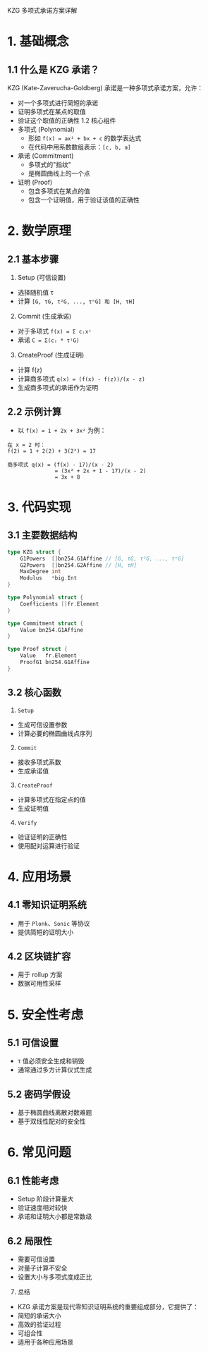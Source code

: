 KZG 多项式承诺方案详解
# 1. 基础概念
## 1.1 什么是 KZG 承诺？
KZG (Kate-Zaverucha-Goldberg) 承诺是一种多项式承诺方案，允许：
- 对一个多项式进行简短的承诺
- 证明多项式在某点的取值
- 验证这个取值的正确性
1.2 核心组件
- 多项式 (Polynomial)
    - 形如 ```f(x) = ax² + bx + c``` 的数学表达式
    - 在代码中用系数数组表示：```[c, b, a]```
- 承诺 (Commitment)
    - 多项式的"指纹"
    - 是椭圆曲线上的一个点
- 证明 (Proof)
    - 包含多项式在某点的值
    - 包含一个证明值，用于验证该值的正确性
# 2. 数学原理
## 2.1 基本步骤
1. Setup (可信设置)
- 选择随机值 τ
- 计算 ```[G, τG, τ²G, ..., τⁿG] 和 [H, τH]```
2. Commit (生成承诺)
- 对于多项式 ```f(x) = Σ cᵢxⁱ```
- 承诺 ```C = Σ(cᵢ * τⁱG)```
3. CreateProof (生成证明)
- 计算 f(z)
- 计算商多项式 ```q(x) = (f(x) - f(z))/(x - z)```
- 生成商多项式的承诺作为证明
## 2.2 示例计算
- 以 ```f(x) = 1 + 2x + 3x²``` 为例：
```
在 x = 2 时：
f(2) = 1 + 2(2) + 3(2²) = 17

商多项式 q(x) = (f(x) - 17)/(x - 2)
               = (3x² + 2x + 1 - 17)/(x - 2)
               = 3x + 8
```
# 3. 代码实现
## 3.1 主要数据结构
```go
type KZG struct {
    G1Powers  []bn254.G1Affine // [G, τG, τ²G, ..., τⁿG]
    G2Powers  []bn254.G2Affine // [H, τH]
    MaxDegree int
    Modulus   *big.Int
}

type Polynomial struct {
    Coefficients []fr.Element
}

type Commitment struct {
    Value bn254.G1Affine
}

type Proof struct {
    Value   fr.Element
    ProofG1 bn254.G1Affine
}
```
## 3.2 核心函数
1. ```Setup```
- 生成可信设置参数
- 计算必要的椭圆曲线点序列
2. ```Commit```
- 接收多项式系数
- 生成承诺值
3. ```CreateProof```
- 计算多项式在指定点的值
- 生成证明值
4. ```Verify```
- 验证证明的正确性
- 使用配对运算进行验证
# 4. 应用场景
## 4.1 零知识证明系统
- 用于 ```Plonk```、```Sonic``` 等协议
- 提供简短的证明大小
## 4.2 区块链扩容
- 用于 rollup 方案
- 数据可用性采样
# 5. 安全性考虑
## 5.1 可信设置
- τ 值必须安全生成和销毁
- 通常通过多方计算仪式生成
## 5.2 密码学假设
- 基于椭圆曲线离散对数难题
- 基于双线性配对的安全性

# 6. 常见问题
## 6.1 性能考虑
- Setup 阶段计算量大
- 验证速度相对较快
- 承诺和证明大小都是常数级
## 6.2 局限性
- 需要可信设置
- 对量子计算不安全
- 设置大小与多项式度成正比
7. 总结
- KZG 承诺方案是现代零知识证明系统的重要组成部分，它提供了：
- 简短的承诺大小
- 高效的验证过程
- 可组合性
- 适用于各种应用场景
